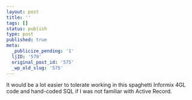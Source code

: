 ```yaml
---
layout: post
title: ''
tags: []
status: publish
type: post
published: true
meta:
  _publicize_pending: '1'
  ljID: '579'
  original_post_id: '575'
  _wp_old_slug: '575'
---
```

It would be a lot easier to tolerate working in this spaghetti Informix 4GL code and hand-coded SQL if I was not familiar with Active Record.
